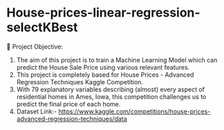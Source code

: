 # House-prices-linear-regression-selectKBest
📝 Project Objective:

1. The aim of this project is to train a Machine Learning Model which can predict the House Sale Price using various relevant features.
2. This project is completely based for House Prices - Advanced Regression Techniques Kaggle Competition.
3. With 79 explanatory variables describing (almost) every aspect of residential homes in Ames, Iowa, this competition challenges us to predict the final price of each home.
4. Dataset Link:- https://www.kaggle.com/competitions/house-prices-advanced-regression-techniques/data
